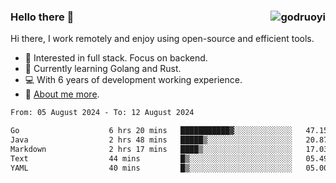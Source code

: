 ### Hello there 👋 <img align="right" src="https://github-readme-stats.vercel.app/api?username=godruoyi&show_icons=true" alt="godruoyi" />

Hi there, I work remotely and enjoy using open-source and efficient tools.

- 🔭 Interested in full stack. Focus on backend.
- 🌱 Currently learning Golang and Rust.
- 💻 With 6 years of development working experience.
- 👒 [About me more](https://godruoyi.com/posts/about-godruoyi).



<!--START_SECTION:waka-->

```txt
From: 05 August 2024 - To: 12 August 2024

Go                    6 hrs 20 mins   ███████████▓░░░░░░░░░░░░░   47.15 %
Java                  2 hrs 48 mins   █████▒░░░░░░░░░░░░░░░░░░░   20.87 %
Markdown              2 hrs 17 mins   ████▒░░░░░░░░░░░░░░░░░░░░   17.03 %
Text                  44 mins         █▒░░░░░░░░░░░░░░░░░░░░░░░   05.49 %
YAML                  40 mins         █▒░░░░░░░░░░░░░░░░░░░░░░░   05.00 %
```

<!--END_SECTION:waka-->
